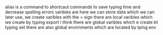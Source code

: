 alias is a command to shortcaut commands to save typing time and decrease spelling errors
varibles are here we can store data which we can later use, we create varibles with the = sign
there are local varibles which we create by typing export i think 
there are global varibles which e create bt typing set 
there are also global envirnments which are located by tping env
